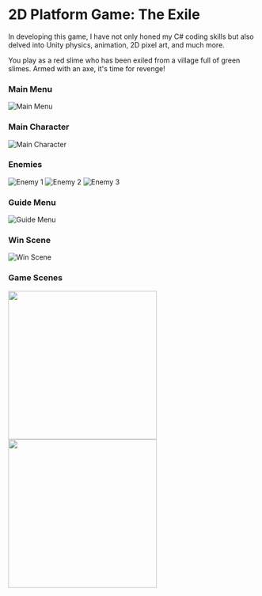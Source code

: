 # 2D Platform Game: The Exile

In developing this game, I have not only honed my C# coding skills but also delved into Unity physics, animation, 2D pixel art, and much more.

You play as a red slime who has been exiled from a village full of green slimes. Armed with an axe, it's time for revenge!

### Main Menu

![Main Menu](https://github.com/5yamach5/TheExile/assets/163719893/45b33fca-ba3a-47ce-a121-72ed7a24f0cf)

### Main Character

![Main Character](https://github.com/5yamach5/TheExile/assets/163719893/6fa69dd1-c757-401c-a4c1-94c7262fdb78)

### Enemies

![Enemy 1](https://github.com/5yamach5/TheExile/assets/163719893/4b0bb9e5-1ef9-4373-bd8e-ad00ff650510)
![Enemy 2](https://github.com/5yamach5/TheExile/assets/163719893/e443344d-8f9a-4fdc-8106-22e5259c85b3)
![Enemy 3](https://github.com/5yamach5/TheExile/assets/163719893/00f46a0c-c1bb-4f8c-bd11-655d1b08bfee)

### Guide Menu

![Guide Menu](https://github.com/5yamach5/TheExile/assets/163719893/e0cf058e-1e8d-4938-9241-667b6dfd17b2)

### Win Scene

![Win Scene](https://github.com/5yamach5/TheExile/assets/163719893/13a34da2-c876-484c-a7a0-a39856eb17d6)

### Game Scenes

<p float="left">
  <img src="https://github.com/5yamach5/TheExile/assets/163719893/448195a3-4836-4023-93a9-193a1f3f3f61" width="300" />
  <img src="https://github.com/5yamach5/TheExile/assets/163719893/6d7c4d84-ec25-488a-b9c0-c9649591fc21" width="300" />
</p>

